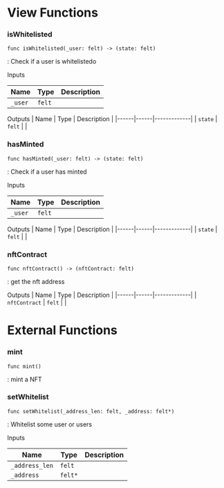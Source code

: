 # View Functions

### isWhitelisted

`func isWhitelisted(_user: felt) -> (state: felt)`

: Check if a user is whitelistedo


Inputs

| Name | Type | Description |
|------|------|-------------|
| `_user` | `felt` |    |

Outputs
| Name | Type | Description |
|------|------|-------------|
| `state` | `felt` |    |

### hasMinted

`func hasMinted(_user: felt) -> (state: felt)`

: Check if a user has minted


Inputs

| Name | Type | Description |
|------|------|-------------|
| `_user` | `felt` |    |

Outputs
| Name | Type | Description |
|------|------|-------------|
| `state` | `felt` |    |

### nftContract

`func nftContract() -> (nftContract: felt)`

: get the nft address


Outputs
| Name | Type | Description |
|------|------|-------------|
| `nftContract` | `felt` |    |

# External Functions

### mint

`func mint()`

: mint a NFT


### setWhitelist

`func setWhitelist(_address_len: felt, _address: felt*)`

: Whitelist some user or users


Inputs

| Name | Type | Description |
|------|------|-------------|
| `_address_len` | `felt` |    |
| `_address` | `felt*` |    |

